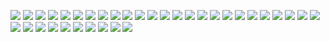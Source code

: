 ![](https://files.catbox.moe/3l17hh.gif) ![](https://64.media.tumblr.com/816218646dd9c9bc91413628f396e350/b598b7fada21f160-0c/s250x400/550a091ee0933dd62535d113397c658e785dc0d6.gif) ![](https://64.media.tumblr.com/0766330eff58a6b25b989926f34067db/b598b7fada21f160-c2/s100x200/4bd63c9bf28dc1b76b07fc2ca1f718d4518a6124.png) ![](https://64.media.tumblr.com/87f392a30c84691a5a2f34f340cba4e8/b598b7fada21f160-4b/s250x400/099b4a074364c5270647f49b9e8cd0448fb52233.gif) ![](https://64.media.tumblr.com/fdebdb833f09dee43f8266eacc22fdaa/b598b7fada21f160-9a/s250x400/88ed1cb967dc63f776fd9aa8c139edb38ec9b51a.gif) ![](https://64.media.tumblr.com/88dcd92c2d1be421377d3756b37f1877/b598b7fada21f160-86/s100x200/a67b456cdc4200758e82aafc07fd42ab9670facc.png) ![](https://64.media.tumblr.com/2e4783e65e9a29280e6c43155492b18a/b598b7fada21f160-3e/s250x400/59d37781d3fd5da754c092a56e59241488da88e2.gif) ![](https://64.media.tumblr.com/2dded37852be7f280e09ffc27de7c326/b598b7fada21f160-b7/s250x250_c1/3dda7e04264314c29108394afde9bdbf9782fe5e.png) ![](https://64.media.tumblr.com/6d1f167c15dad2c06c5afeb193cd2dee/4554e6d1befa913c-2a/s100x200/354309bbfdf87f6687b5d2e6c446b7f541c5e518.gif) ![](https://64.media.tumblr.com/32f077c7b00429fa312713dc9d432e5c/2236e6baba8f5a20-dd/s100x200/d117bbc23918cb82b4f1f98d64530eef67235d2c.png) ![](https://supplies.ju.mp/assets/images/gallery02/5a092986.png?v=9163b103) ![](https://supplies.ju.mp/assets/images/gallery01/9d29bc30.png?v=6a50b904) ![](https://supplies.ju.mp/assets/images/gallery01/3f6d45b4.png?v=6a50b904) ![](https://supplies.ju.mp/assets/images/gallery01/35d4ecc5.png?v=6a50b904) ![](https://supplies.ju.mp/assets/images/gallery01/ed5271e3.png?v=6a50b904) ![](https://supplies.ju.mp/assets/images/gallery01/d83268ae.png?v=6a50b904) ![](https://supplies.ju.mp/assets/images/gallery02/42445db1.png?v=6a50b904) ![](https://supplies.ju.mp/assets/images/gallery02/5d54cc5f.png?v=6a50b904) ![](https://supplies.ju.mp/assets/images/gallery02/2476699c.png?v=6a50b904) ![](https://supplies.ju.mp/assets/images/gallery09/411c2106.gif?v=6a50b904) ![](https://supplies.ju.mp/assets/images/gallery02/b3829f51.png?v=6a50b904) ![](https://supplies.ju.mp/assets/images/gallery02/c81f06ff.png?v=6a50b904) ![](https://files.catbox.moe/9t2rwj.png) ![](https://64.media.tumblr.com/758374dc2f9241374b0469c815aadb29/14a9856fad342a42-b4/s100x200/4a7ff7a9d797ffd8599718d758f382314ce4dd02.png) ![](https://64.media.tumblr.com/45094630a364e4691f2afb0612c869fd/14a9856fad342a42-6e/s100x200/145d0bf3eb883d730c67544d5eb9d42919d8c8c1.png) ![](https://64.media.tumblr.com/68aa24fe4ebafe404e2ad1df147aea8d/14a9856fad342a42-84/s100x200/76e9453ae6bfceb38cbcd7539d540687ae31bdd3.png) ![](https://files.catbox.moe/ifzd92.gif) ![](https://files.catbox.moe/rgfb9p.gif) ![](https://files.catbox.moe/o4wx5s.png)  ![](https://phonecharm.carrd.co/assets/images/gallery06/6f1722fd.gif?v=a0242c79) ![](https://phonecharm.carrd.co/assets/images/gallery06/26fda51a.png?v=a0242c79) ![](https://phonecharm.carrd.co/assets/images/gallery06/bfb97f5c.png?v=a0242c79) ![](https://phonecharm.carrd.co/assets/images/gallery03/c8ca6437.png?v=a0242c79) ![](https://phonecharm.carrd.co/assets/images/gallery06/7761dcab.png?v=a0242c79) ![](https://phonecharm.carrd.co/assets/images/gallery03/db926f63.jpg?v=a0242c79) 

